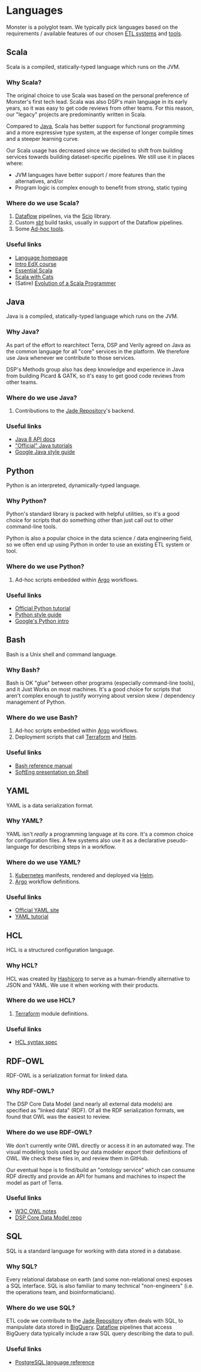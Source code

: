 # Languages
Monster is a polyglot team. We typically pick languages based on the
requirements / available features of our chosen [ETL systems](./systems.md)
and [tools](./tools.md).

## Scala
Scala is a compiled, statically-typed language which runs on the JVM.

### Why Scala?
The original choice to use Scala was based on the personal preference of Monster's
first tech lead. Scala was also DSP's main language in its early years, so it was
easy to get code reviews from other teams. For this reason, our "legacy" projects are
predominantly written in Scala.

Compared to [Java](#java), Scala has better support for functional programming and a
more expressive type system, at the expense of longer compile times and a steeper learning
curve.

Our Scala usage has decreased since we decided to shift from building services
towards building dataset-specific pipelines. We still use it in places where:
* JVM languages have better support / more features than the alternatives, and/or
* Program logic is complex enough to benefit from strong, static typing

### Where do we use Scala?
1. [Dataflow](.systems.md#dataflow) pipelines, via the [Scio](./tools.md#scio) library.
2. Custom [sbt](./tools.md#sbt) build tasks, usually in support of the Dataflow pipelines.
3. Some [Ad-hoc tools](./tools.md#ad-hoc-tools).

### Useful links
* [Language homepage](https://scala-lang.org/)
* [Intro EdX course](https://courseware.epfl.ch/courses/course-v1:EPFL+progfun1+2018_T1/about)
* [Essential Scala](https://books.underscore.io/essential-scala/essential-scala.html)
* [Scala with Cats](https://books.underscore.io/scala-with-cats/scala-with-cats.html)
* (Satire) [Evolution of a Scala Programmer](https://medium.com/@olxc/the-evolution-of-a-scala-programmer-1b7a709fb71f)

## Java
Java is a compiled, statically-typed language which runs on the JVM.

### Why Java?
As part of the effort to rearchitect Terra, DSP and Verily agreed on Java
as the common language for all "core" services in the platform. We therefore
use Java whenever we contribute to those services.

DSP's Methods group also has deep knowledge and experience in Java from building
Picard & GATK, so it's easy to get good code reviews from other teams.

### Where do we use Java?
1. Contributions to the [Jade Repository](./systems.md#jade-repository)'s backend.

### Useful links
* [Java 8 API docs](https://docs.oracle.com/javase/8/docs/api/)
* ["Official" Java tutorials](https://docs.oracle.com/javase/tutorial/)
* [Google Java style guide](https://google.github.io/styleguide/javaguide.html)

## Python
Python is an interpreted, dynamically-typed language.

### Why Python?
Python's standard library is packed with helpful utilities, so it's a good choice for
scripts that do something other than just call out to other command-line tools.

Python is also a popular choice in the data science / data engineering field,
so we often end up using Python in order to use an existing ETL system or tool.

### Where do we use Python?
1. Ad-hoc scripts embedded within [Argo](./systems.md#argo) workflows.

### Useful links
* [Official Python tutorial](https://docs.python.org/3/tutorial/index.html)
* [Python style guide](https://www.python.org/dev/peps/pep-0008/)
* [Google's Python intro](https://developers.google.com/edu/python/introduction)

## Bash
Bash is a Unix shell and command language.

### Why Bash?
Bash is OK "glue" between other programs (especially command-line tools), and it
Just Works on most machines. It's a good choice for scripts that aren't complex
enough to justify worrying about version skew / dependency management of Python.

### Where do we use Bash?
1. Ad-hoc scripts embedded within [Argo](./systems.md#argo) workflows.
2. Deployment scripts that call [Terraform](./tools.md#terraform) and [Helm](./tools.md#helm).

### Useful links
* [Bash reference manual](https://www.gnu.org/software/bash/manual/bash.html)
* [SoftEng presentation on Shell](https://github.com/broadinstitute/tbl/blob/master/bash/notes.org)

## YAML
YAML is a data serialization format.

### Why YAML?
YAML isn't _really_ a programming language at its core. It's a common choice for
configuration files. A few systems also use it as a declarative pseudo-language
for describing steps in a workflow.

### Where do we use YAML?
1. [Kubernetes](./systems.md#kubernetes) manifests, rendered and deployed via [Helm](./tools.md#helm).
2. [Argo](./systems.md#argo) workflow definitions.

### Useful links
* [Official YAML site](https://yaml.org/)
* [YAML tutorial](https://rollout.io/blog/yaml-tutorial-everything-you-need-get-started/)

## HCL
HCL is a structured configuration language.

### Why HCL?
HCL was created by [Hashicorp](https://www.hashicorp.com/) to serve as a human-friendly
alternative to JSON and YAML. We use it when working with their products.

### Where do we use HCL?
1. [Terraform](./tools.md#terraform) module definitions.

### Useful links
* [HCL syntax spec](https://github.com/hashicorp/hcl/blob/hcl2/hclsyntax/spec.md)

## RDF-OWL
RDF-OWL is a serialization format for linked data.

### Why RDF-OWL?
The DSP Core Data Model (and nearly all external data models) are specified as "linked data" (RDF).
Of all the RDF serialization formats, we found that OWL was the easiest to review.

### Where do we use RDF-OWL?
We don't currently write OWL directly or access it in an automated way. The visual modeling tools
used by our data modeler export their definitions of OWL. We check these files in, and review them
in GitHub.

Our eventual hope is to find/build an "ontology service" which can consume RDF directly and provide
an API for humans and machines to inspect the model as part of Terra.

### Useful links
* [W3C OWL notes](https://www.w3.org/OWL/)
* [DSP Core Data Model repo](https://github.com/broadinstitute/dsp-data-models)

## SQL
SQL is a standard language for working with data stored in a database.

### Why SQL?
Every relational database on earth (and some non-relational ones) exposes a SQL interface. SQL is
also familiar to many technical "non-engineers" (i.e. the operations team, and bioinformaticians).

### Where do we use SQL?
ETL code we contribute to the [Jade Repository](./systems.md#jade-repository) often deals with SQL,
to manipulate data stored in [BigQuery](./systems.md#bigquery). [Dataflow](./systems.md#dataflow)
pipelines that access BigQuery data typically include a raw SQL query describing the data to pull.

### Useful links
* [PostgreSQL language reference](https://www.postgresql.org/docs/9.6/sql.html)
